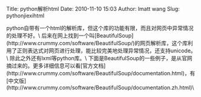 Title: python解析html
Date: 2010-11-10 15:03
Author: lmatt wang
Slug: pythonjiexihtml

<p>
python自带有一个html的解析库，但这个库的功能有限，而且对网页中异常情况的处理不好。\
后来在网上找到一个叫[BeautifulSoup](http://www.crummy.com/software/BeautifulSoup/)的网页解析库，这个库利用了正则表达式对网页进行处理，能比较完美地处理异常情况，还支持unicode。\
除此之外还有lxml等python库。\
下面是BeautifulSoup的一些例子，是从官网摘过来的。更多详细信息可以看[官方文档](http://www.crummy.com/software/BeautifulSoup/documentation.html)，有[中文版](http://www.crummy.com/software/BeautifulSoup/documentation.zh.html)\
<script src="https://gist.github.com/670947.js?file=BeautifulSoup.py"></script>
</p>

